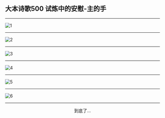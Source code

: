 
## 大本诗歌500 试炼中的安慰-主的手
        
<div id="aplayer0"></div>

---

<img alt="1" data-original="/data/d0499/1.png">

---

<img alt="2" data-original="/data/d0499/2.png">

---

<img alt="3" data-original="/data/d0499/3.png">

---

<img alt="4" data-original="/data/d0499/4.png">

---

<img alt="5" data-original="/data/d0499/5.png">

---

<img alt="6" data-original="/data/d0499/6.png">

---

<p style="text-align: center">到底了...</p>

<script src="/js/dist-view.js"></script>

<script>
MAIN.id = 'd0499';
        
const ap0 = new APlayer({
    container: document.getElementById('aplayer0'),
    volume: 1,
    loop: 'none',
    preload: 'none',
    audio: [{
        name: '大本诗歌500.mp3',
        artist: '大本诗歌',
        url: 'https://res.wx.qq.com/voice/getvoice?mediaid=MzI0NTk3MDM5M18yMjQ3NDkzODE1',
        cover: '/favicon'
    }]
});
</script>
